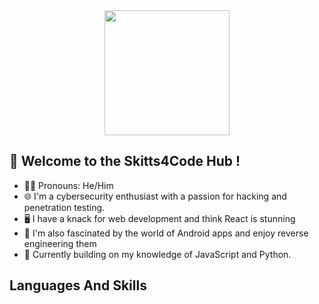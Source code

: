 <div id="header" align="center">
  <img src="https://media.giphy.com/media/1sgetPM00wWqJpVUTl/giphy.gif" width="200"/>
</div>


## 👋 Welcome to the Skitts4Code Hub !
- 🧑🏽 Pronouns: He/Him
- 🌐 I'm a cybersecurity enthusiast with a passion for hacking and penetration testing.
- 🖥️ I have a knack for web development and think React is stunning
- 📱 I'm also fascinated by the world of Android apps and enjoy reverse engineering them
- 🌱 Currently building on my knowledge of JavaScript and Python.


## Languages And Skills 
<p align="left">
  <a href="https://www.github.com/skitts4code"><img alt="" src="https://img.shields.io/badge/Javascript-orange"/></a>
  <a href=""><img alt="" src="" /></a>
  <a href=""><img alt="" src="" /></a>
</p>


<!--
**skitts4code/skitts4code** is a ✨ _special_ ✨ repository because its `README.md` (this file) appears on your GitHub profile.

Here are some ideas to get you started:

- 🔭 I’m currently working on ...
- 🌱 I’m currently learning ...
- 👯 I’m looking to collaborate on ...
- 🤔 I’m looking for help with ...
- 💬 Ask me about ...
- 📫 How to reach me: ...
- 😄 Pronouns: ...
- ⚡ Fun fact: ...
-->
